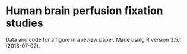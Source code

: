 # Human brain perfusion fixation studies

Data and code for a figure in a review paper. Made using R version 3.5.1 (2018-07-02). 
